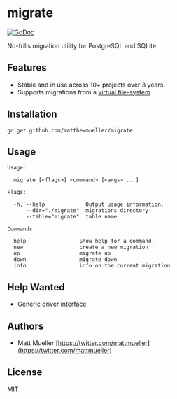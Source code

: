 # migrate

[![GoDoc](https://godoc.org/github.com/matthewmueller/migrate?status.svg)](https://godoc.org/github.com/matthewmueller/migrate)

No-frills migration utility for PostgreSQL and SQLite.

## Features

- Stable and in use across 10+ projects over 3 years.
- Supports migrations from a [virtual file-system](https://github.com/matthewmueller/migrate/blob/bfacd7c1d10ef75d68406eab8e389384f9771a81/migrate_test.go#L50-L72)

## Installation

```
go get github.com/matthewmueller/migrate
```

## Usage

```
Usage:

  migrate [<flags>] <command> [<args> ...]

Flags:

  -h, --help             Output usage information.
      --dir="./migrate"  migrations directory
      --table="migrate"  table name

Commands:

  help                 Show help for a command.
  new                  create a new migration
  up                   migrate up
  down                 migrate down
  info                 info on the current migration
```

## Help Wanted

- Generic driver interface

## Authors

- Matt Mueller [https://twitter.com/mattmueller](https://twitter.com/mattmueller)

## License

MIT
